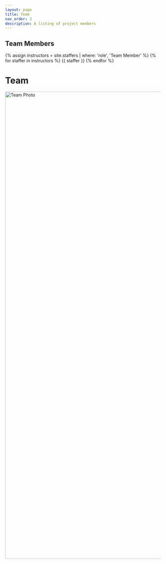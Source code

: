 ```yaml
---
layout: page
title: Team
nav_order: 3
description: A listing of project members
---
```


## Team Members

<div class="role">
  {% assign instructors = site.staffers | where: 'role', 'Team Member' %}
  {% for staffer in instructors %}
  {{ staffer }}
  {% endfor %}
</div>

# Team
<img width='2016' height='1512' class="one" src="../pictures/team.jpg" alt="Team Photo"/>
